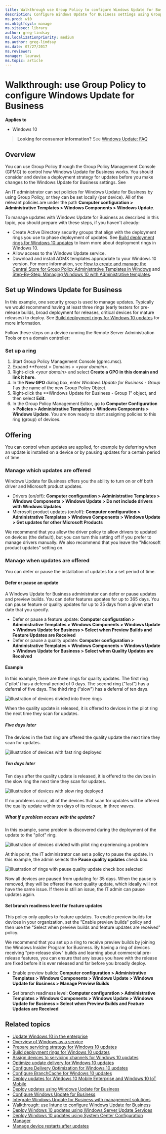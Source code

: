 ```yaml
---
title: Walkthrough use Group Policy to configure Windows Update for Business - Windows 10
description: Configure Windows Update for Business settings using Group Policy.
ms.prod: w10
ms.mktglfcycl: manage
ms.sitesec: library
author: greg-lindsay
ms.localizationpriority: medium
ms.author: greg-lindsay
ms.date: 07/27/2017
ms.reviewer: 
manager: laurawi
ms.topic: article
---
```


# Walkthrough: use Group Policy to configure Windows Update for Business


**Applies to**

- Windows 10

> **Looking for consumer information?** See [Windows Update: FAQ](https://support.microsoft.com/help/12373/windows-update-faq) 


## Overview 

You can use Group Policy through the Group Policy Management Console (GPMC) to control how Windows Update for Business works. You should consider and devise a deployment strategy for updates before you make changes to the Windows Update for Business settings. See 

An IT administrator can set policies for Windows Update for Business by using Group Policy, or they can be set locally (per device). All of the relevant policies are under the path **Computer configuration > Administrative Templates > Windows Components > Windows Update**.

To manage updates with Windows Update for Business as described in this topic, you should prepare with these steps, if you haven't already:

- Create Active Directory security groups that align with the deployment rings you use to phase deployment of updates. See [Build deployment rings for Windows 10 updates](waas-deployment-rings-windows-10-updates.md) to learn more about deployment rings in Windows 10.
- Allow access to the Windows Update service.
- Download and install ADMX templates appropriate to your Windows 10 version. For more information, see [How to create and manage the Central Store for Group Policy Administrative Templates in Windows](https://support.microsoft.com/help/3087759) and [Step-By-Step: Managing Windows 10 with Administrative templates](https://blogs.technet.microsoft.com/canitpro/2015/10/20/step-by-step-managing-windows-10-with-administrative-templates/).


## Set up Windows Update for Business

In this example, one security group is used to manage updates. Typically we would recommend having at least three rings (early testers for pre-release builds, broad deployment for releases, critical devices for mature releases) to deploy. See [Build deployment rings for Windows 10 updates](waas-deployment-rings-windows-10-updates.md) for more information.

Follow these steps on a device running the Remote Server Administration Tools or on a domain controller:

### Set up a ring
1. Start Group Policy Management Console (gpmc.msc).
2. Expand **Forest > Domains > *\<your domain\>*.
3. Right-click *\<your domain>* and select **Create a GPO in this domain and link it here**.
4. In the **New GPO** dialog box, enter *Windows Update for Business - Group 1* as the name of the new Group Policy Object.
5. Right-click the **Windows Update for Business - Group 1" object, and then select **Edit**.
6. In the Group Policy Management Editor, go to **Computer Configuration > Policies > Administrative Templates > Windows Components > Windows Update**. You are now ready to start assigning policies to this ring (group) of devices.


## Offering

You can control when updates are applied, for example by deferring when an update is installed on a device or by pausing updates for a certain period of time.

### Manage which updates are offered

Windows Update for Business offers you the ability to turn on or off both driver and Microsoft product updates.   

- Drivers (on/off): **Computer configuration > Administrative Templates > Windows Components > Windows Update > Do not include drivers with Windows Updates**
- Microsoft product updates (on/off): **Computer configuration > Administrative Templates > Windows Components > Windows Update > Get updates for other Microsoft Products**

We recommend that you allow the driver policy to allow drivers to updated on devices (the default), but you can turn this setting off if you prefer to manage drivers manually. We also recommend that you leave the "Microsoft product updates" setting on.

### Manage when updates are offered
You can defer or pause the installation of updates for a set period of time.

#### Defer or pause an update

A Windows Update for Business administrator can defer or pause updates and preview builds. You can defer features updates for up to 365 days. You can pause feature or quality updates for up to 35 days from a given start date that you specify.

- Defer or pause a feature update: **Computer configuration > Administrative Templates > Windows Components > Windows Update > Windows Update for Business > Select when Preview Builds and Feature Updates are Received**
- Defer or pause a quality update: **Computer configuration > Administrative Templates > Windows Components > Windows Update > Windows Update for Business > Select when Quality Updates are Received**

#### Example

In this example, there are three rings for quality updates. The first ring ("pilot") has a deferral period of 0 days. The second ring ("fast") has a deferral of five days. The third ring ("slow") has a deferral of ten days.

![illustration of devices divided into three rings](images/waas-wufb-3-rings.png)

When the quality update is released, it is offered to devices in the pilot ring the next time they scan for updates.

##### Five days later
The devices in the fast ring are offered the quality update the next time they scan for updates.

![illustration of devices with fast ring deployed](images/waas-wufb-fast-ring.png)

##### Ten days later
Ten days after the quality update is released, it is offered to the devices in the slow ring the next time they scan for updates.

![illustration of devices with slow ring deployed](images/waas-wufb-slow-ring.png)

If no problems occur, all of the devices that scan for updates will be offered the quality update within ten days of its release, in three waves.

##### What if a problem occurs with the update?

In this example, some problem is discovered during the deployment of the update to the "pilot" ring.

![illustration of devices divided with pilot ring experiencing a problem](images/waas-wufb-pilot-problem.png)

At this point, the IT administrator can set a policy to pause the update. In this example, the admin selects the **Pause quality updates** check box.

![illustration of rings with pause quality update check box selected](images/waas-wufb-pause.png)

Now all devices are paused from updating for 35 days. When the pause is removed, they will be offered the *next* quality update, which ideally will not have the same issue. If there is still an issue, the IT admin can pause updates again.



#### Set branch readiness level for feature updates

This policy only applies to feature updates. To enable preview builds for devices in your organization, set the "Enable preview builds" policy and then use the "Select when preview builds and feature updates are received" policy.

We recommend that you set up a ring to receive preview builds by joining the Windows Insider Program for Business. By having a ring of devices receiving "pre-release slow" builds and learning about commercial pre-release features, you can ensure that any issues you have with the release are fixed before it is ever released and far before you broadly deploy. 

- Enable preview builds: **Computer configuration > Administrative Templates > Windows Components > Windows Update > Windows Update for Business > Manage Preview Builds**



- Set branch readiness level: **Computer configuration > Administrative Templates > Windows Components > Windows Update > Windows Update for Business > Select when Preview Builds and Feature Updates are Received**





## Related topics

- [Update Windows 10 in the enterprise](index.md)
- [Overview of Windows as a service](waas-overview.md)
- [Prepare servicing strategy for Windows 10 updates](waas-servicing-strategy-windows-10-updates.md)
- [Build deployment rings for Windows 10 updates](waas-deployment-rings-windows-10-updates.md)
- [Assign devices to servicing channels for Windows 10 updates](waas-servicing-channels-windows-10-updates.md)
- [Optimize update delivery for Windows 10 updates](waas-optimize-windows-10-updates.md)
- [Configure Delivery Optimization for Windows 10 updates](waas-delivery-optimization.md)
- [Configure BranchCache for Windows 10 updates](waas-branchcache.md)
- [Deploy updates for Windows 10 Mobile Enterprise and Windows 10 IoT Mobile](waas-mobile-updates.md) 
- [Deploy updates using Windows Update for Business](waas-manage-updates-wufb.md)
- [Configure Windows Update for Business](waas-configure-wufb.md)
- [Integrate Windows Update for Business with management solutions](waas-integrate-wufb.md)
- [Walkthrough: use Intune to configure Windows Update for Business](waas-wufb-intune.md)
- [Deploy Windows 10 updates using Windows Server Update Services](waas-manage-updates-wsus.md)
- [Deploy Windows 10 updates using System Center Configuration Manager](waas-manage-updates-configuration-manager.md)
- [Manage device restarts after updates](waas-restart.md)






